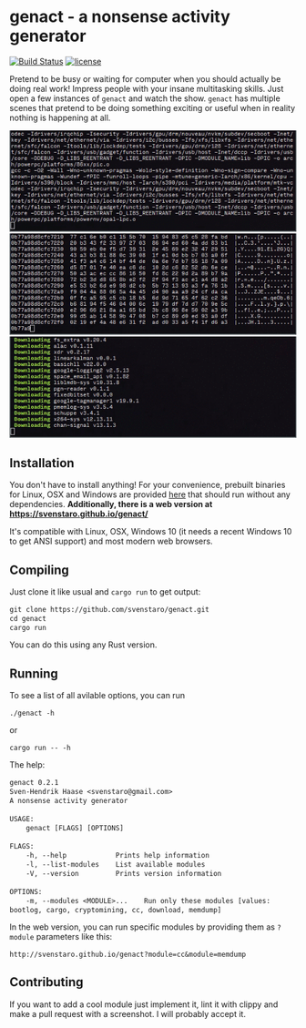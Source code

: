 # genact - a nonsense activity generator

[![Build Status](https://travis-ci.org/svenstaro/genact.svg?branch=master)](https://travis-ci.org/svenstaro/genact)
[![license](http://img.shields.io/badge/license-MIT-blue.svg)](https://github.com/svenstaro/genact/blob/master/LICENSE)

Pretend to be busy or waiting for computer when you should actually be doing real work! Impress people with your insane multitasking skills. Just open a few instances of `genact` and watch the show. `genact` has multiple scenes that pretend to be doing something exciting or useful when in reality nothing is happening at all.

![](/cc.gif)
![](/memdump.gif)
![](/cargo.gif)

## Installation

You don't have to install anything! For your convenience, prebuilt binaries for Linux, OSX and Windows are provided [here](https://github.com/svenstaro/genact/releases) that should run without any dependencies. **Additionally, there is a web version at https://svenstaro.github.io/genact/**

It's compatible with Linux, OSX, Windows 10 (it needs a recent Windows 10 to get ANSI support) and most modern web browsers.

## Compiling

Just clone it like usual and `cargo run` to get output:

    git clone https://github.com/svenstaro/genact.git
    cd genact
    cargo run

You can do this using any Rust version.

## Running

To see a list of all avilable options, you can run

    ./genact -h
    
or

    cargo run -- -h
    
The help:

    genact 0.2.1
    Sven-Hendrik Haase <svenstaro@gmail.com>
    A nonsense activity generator
    
    USAGE:
        genact [FLAGS] [OPTIONS]

    FLAGS:
        -h, --help            Prints help information
        -l, --list-modules    List available modules
        -V, --version         Prints version information

    OPTIONS:
        -m, --modules <MODULE>...    Run only these modules [values: bootlog, cargo, cryptomining, cc, download, memdump]

In the web version, you can run specific modules by providing them as `?module`
parameters like this:

    http://svenstaro.github.io/genact?module=cc&module=memdump

## Contributing

If you want to add a cool module just implement it, lint it with clippy and make a pull request with a screenshot. I will probably accept it.
